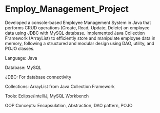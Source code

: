 # Employ_Management_Project
Developed a console-based Employee Management System in Java that performs CRUD operations (Create, Read, Update, Delete) on employee data using JDBC with MySQL database. Implemented Java Collection Framework (ArrayList) to efficiently store and manipulate employee data in memory, following a structured and modular design using DAO, utility, and POJO classes.

 Language: Java

Database: MySQL

JDBC: For database connectivity

Collections: ArrayList from Java Collection Framework

Tools: Eclipse/IntelliJ, MySQL Workbench

OOP Concepts: Encapsulation, Abstraction, DAO pattern, POJO
